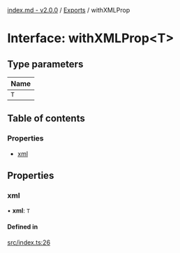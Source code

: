 [index.md - v2.0.0](../README.md) / [Exports](../modules.md) / withXMLProp

# Interface: withXMLProp<T\>

## Type parameters

| Name |
| :--- |
| `T`  |

## Table of contents

### Properties

- [xml](withXMLProp.md#xml)

## Properties

### xml

• **xml**: `T`

#### Defined in

[src/index.ts:26](https://github.com/saqqdy/node-wxcrypto/blob/82369d0/src/index.ts#L26)
